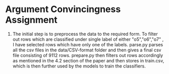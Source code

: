 # Argument Convincingness Assignment

1. The initial step is to preprocess the data to the required form. To filter out rows which are classified under single label of either "o5","o6","o7" , I have selected rows which have only one of the labels. 
parse.py parses all the csv files in the data/CSV-format folder and then gives a final csv file consisting of 9112 rows. 
prepare.py then filters out rows accordingly as mentioned in the 4.2 section of the paper and then stores in train.csv, which is then further used by the models to train the classifiers.
